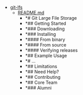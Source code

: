 - <a href = "E:\Node_projects\Node_Way\NBase\_Md\_Index\_Git\content\Docs\C_Program_Files_Git_mingw64_share_doc_git-doc\_src\doc\git-lfs\cat.git-lfs\dir.git-lfs.md">git-lfs</a>
    - <a href = "E:\Node_projects\Node_Way\NBase\_Md\_Index\_Git\content\Docs\C_Program_Files_Git_mingw64_share_doc_git-doc\_src\doc\git-lfs\README.md">README.md</a>
        - *# Git Large File Storage
        - *## Getting Started
        - *### Downloading
        - *### Installing
        - *#### From binary
        - *#### From source
        - *#### Verifying releases
        - *## Example Usage
        - *# ...
        - *## Limitations
        - *## Need Help?
        - *## Contributing
        - *## Core Team
        - *### Alumni
